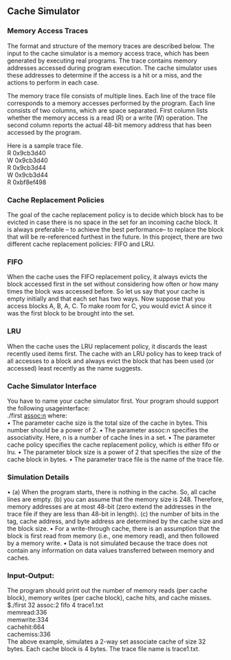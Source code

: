 ## Cache Simulator

### Memory Access Traces
The format and structure of the memory traces are described below. The input to the
cache simulator is a memory access trace, which has been generated by executing real programs.
The trace contains memory addresses accessed during program execution. The cache simulator
uses these addresses to determine if the access is a hit or a miss, and the actions to
perform in each case. 

The memory trace file consists of multiple lines. Each line of the trace file
corresponds to a memory accesses performed by the program. Each line consists of two columns,
which are space separated. First column lists whether the memory access is a read (R) or a write
(W) operation. The second column reports the actual 48-bit memory address that has been accessed
by the program.

Here is a sample trace file.<br>
R 0x9cb3d40<br>
W 0x9cb3d40<br>
R 0x9cb3d44<br>
W 0x9cb3d44<br>
R 0xbf8ef498<br>


### Cache Replacement Policies
The goal of the cache replacement policy is to decide which block has to be evicted in case there is no space in the set for an incoming cache block. It is always preferable – to achieve the best performance– to replace the block that will be re-referenced furthest in the future. In this project, there are two different cache replacement policies: FIFO and LRU.

### FIFO
When the cache uses the FIFO replacement policy, it always evicts the block accessed first in the set without considering how often or how many times the block was accessed before. So let us say that your cache is empty initially and that each set has two ways. Now suppose that you access blocks A, B, A, C. To make room for C, you would evict A since it was the first block to be brought into the set.
### LRU
When the cache uses the LRU replacement policy, it discards the least recently used items first. The cache with an LRU policy has to keep track of all accesses to a block and always evict the block that has been used (or accessed) least recently as the name suggests.

### Cache Simulator Interface
You have to name your cache simulator first. Your program should support the following usageinterface:<br>
./first <cachesize><assoc:n><cache policy><block size><trace file>
where:<br>
• The parameter cache size is the total size of the cache in bytes. This number should be a
power of 2.
• The parameter assoc:n specifies the associativity. Here, n is a number of cache lines in a set.
• The parameter cache policy specifies the cache replacement policy, which is either fifo or lru.
• The parameter block size is a power of 2 that specifies the size of the cache block in bytes.
• The parameter trace file is the name of the trace file.

### Simulation Details
• (a) When the program starts, there is nothing in the cache. So, all cache lines are empty. (b) you can assume that the memory size is 248. Therefore, memory addresses are at most 48-bit (zero extend the addresses in the trace file if they are less than 48-bit in length). (c) the number of bits in the tag, cache address, and byte address are determined by the cache size and the block size.
• For a write-through cache, there is an assumption that the block is first read from memory (i.e., one memory read), and then followed by a memory write.
• Data is not simulated because the trace does not contain any information on data values transferred between memory and caches.

### Input-Output:
The program should print out the number of memory reads (per cache block), memory writes (per cache block), cache hits, and cache misses.
$./first 32 assoc:2 fifo 4 trace1.txt<br>
memread:336<br>
memwrite:334<br>
cachehit:664<br>
cachemiss:336<br>
The above example, simulates a 2-way set associate cache of size 32 bytes. Each cache block is 4 bytes. The trace file name is trace1.txt.
